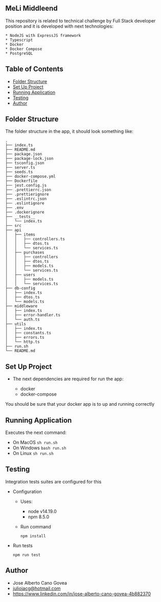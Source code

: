 ## MeLi Middleend

This repository is related to technical challenge by Full Stack developer position and it is developed with next technologies:

    * NodeJS with ExpressJS framework
    * Typescript
    * Docker
    * Docker Compose
    * PostgreSQL

## Table of Contents

- [Folder Structure](#folder-structure)
- [Set Up Project](#set-up-project)
- [Running Application](#running-application)
- [Testing](#testing)
- [Author](#author)

## Folder Structure

The folder structure in the app, it should look something like:

```
.
├── index.ts
├── README.md
├── package.json
├── package-lock.json
├── tsconfig.json
├── server.ts
├── seeds.ts
├── docker-compose.yml
├── Dockerfile
├── jest.config.js
├── .prettierrc.json
├── .prettierignore
├── .eslintrc.json
├── .eslintignore
├── .env
├── .dockerignore
├── __tests__
│   └── index.ts
├── src
├── api
│   ├── items
│   │   ├── controllers.ts
│   │   ├── dtos.ts
│   │   └── services.ts
│   ├── purchases
│   │   ├── controllers
│   │   ├── dtos.ts
│   │   ├── models.ts
│   │   └── services.ts
│   ├── users
│   │   ├── models.ts
│   │   └── services.ts
├── db-config
│   ├── index.ts
│   ├── dtos.ts
│   └── models.ts
├── middleware
│   ├── index.ts
│   ├── error-handler.ts
│   └── auth.ts
├── utils
│   ├── index.ts
│   ├── constants.ts
│   ├── errors.ts
│   └── http.ts
├── run.sh
└── README.md
```

## Set Up Project

* The next dependencies are required for run the app:

    * docker
    * docker-compose

You should be sure that your docker app is to up and running correctly
  
## Running Application

  Executes the next command: 

  * On MacOS `sh run.sh`
  * On Windows `bash run.sh`
  * On Linux `sh run.sh`

## Testing

Integration tests suites are configured for this

  * Configuration

    * Uses: 

        * node v14.19.0
        * npm 8.5.0
        
    * Run command

        `npm install`

  * Run tests

    `npm run test`

## Author

* Jose Alberto Cano Govea
* juliojacg@hotmail.com
* https://www.linkedin.com/in/jose-alberto-cano-govea-4b882370